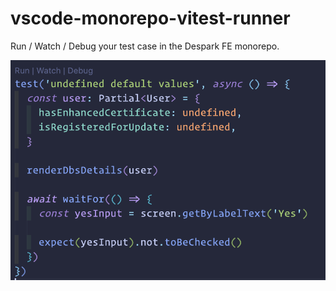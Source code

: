 # vscode-monorepo-vitest-runner

Run / Watch / Debug your test case in the Despark FE monorepo.

![preview](https://github.com/karamanliev/vscode-monorepo-vitest-runner/blob/main/docs/preview.png?raw=true)
